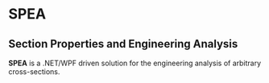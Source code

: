 # SPEA

## Section Properties and Engineering Analysis

**SPEA** is a .NET/WPF driven solution for the engineering analysis of arbitrary cross-sections.